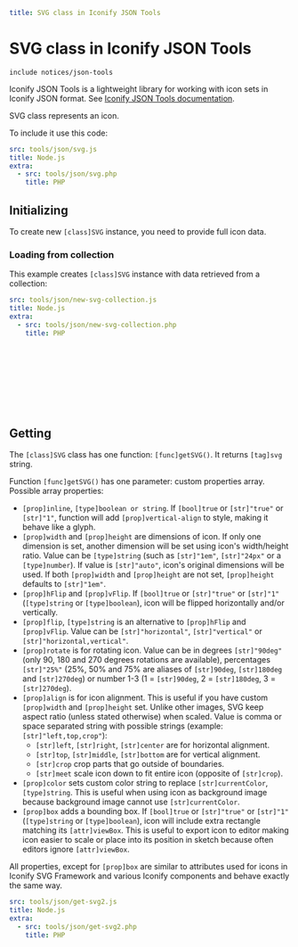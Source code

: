 ```yaml
title: SVG class in Iconify JSON Tools
```

# SVG class in Iconify JSON Tools

`include notices/json-tools`

Iconify JSON Tools is a lightweight library for working with icon sets in Iconify JSON format. See [Iconify JSON Tools documentation](./index.md).

SVG class represents an icon.

To include it use this code:

```yaml
src: tools/json/svg.js
title: Node.js
extra:
  - src: tools/json/svg.php
    title: PHP
```

## Initializing

To create new `[class]SVG` instance, you need to provide full icon data.

### Loading from collection

This example creates `[class]SVG` instance with data retrieved from a collection:

```yaml
src: tools/json/new-svg-collection.js
title: Node.js
extra:
  - src: tools/json/new-svg-collection.php
    title: PHP
```

## Getting <svg> {#get-svg}

The `[class]SVG` class has one function: `[func]getSVG()`. It returns `[tag]svg` string.

Function `[func]getSVG()` has one parameter: custom properties array. Possible array properties:

- `[prop]inline`, `[type]boolean or string`. If `[bool]true` or `[str]"true"` or `[str]"1"`, function will add `[prop]vertical-align` to style, making it behave like a glyph.
- `[prop]width` and `[prop]height` are dimensions of icon. If only one dimension is set, another dimension will be set using icon's width/height ratio. Value can be `[type]string` (such as `[str]"1em"`, `[str]"24px"` or a `[type]number`). If value is `[str]"auto"`, icon's original dimensions will be used. If both `[prop]width` and `[prop]height` are not set, `[prop]height` defaults to `[str]"1em"`.
- `[prop]hFlip` and `[prop]vFlip`. If `[bool]true` or `[str]"true"` or `[str]"1"` (`[type]string` or `[type]boolean`), icon will be flipped horizontally and/or vertically.
- `[prop]flip`, `[type]string` is an alternative to `[prop]hFlip` and `[prop]vFlip`. Value can be `[str]"horizontal"`, `[str]"vertical"` or `[str]"horizontal,vertical"`.
- `[prop]rotate` is for rotating icon. Value can be in degrees `[str]"90deg"` (only 90, 180 and 270 degrees rotations are available), percentages `[str]"25%"` (25%, 50% and 75% are aliases of `[str]90deg`, `[str]180deg` and `[str]270deg`) or number 1-3 (1 = `[str]90deg`, 2 = `[str]180deg`, 3 = `[str]270deg`).
- `[prop]align` is for icon alignment. This is useful if you have custom `[prop]width` and `[prop]height` set. Unlike other images, SVG keep aspect ratio (unless stated otherwise) when scaled. Value is comma or space separated string with possible strings (example: `[str]"left,top,crop"`):
  - `[str]left`, `[str]right`, `[str]center` are for horizontal alignment.
  - `[str]top`, `[str]middle`, `[str]bottom` are for vertical alignment.
  - `[str]crop` crop parts that go outside of boundaries.
  - `[str]meet` scale icon down to fit entire icon (opposite of `[str]crop`).
- `[prop]color` sets custom color string to replace `[str]currentColor`, `[type]string`. This is useful when using icon as background image because background image cannot use `[str]currentColor`.
- `[prop]box` adds a bounding box. If `[bool]true` or `[str]"true"` or `[str]"1"` (`[type]string` or `[type]boolean`), icon will include extra rectangle matching its `[attr]viewBox`. This is useful to export icon to editor making icon easier to scale or place into its position in sketch because often editors ignore `[attr]viewBox`.

All properties, except for `[prop]box` are similar to attributes used for icons in Iconify SVG Framework and various Iconify components and behave exactly the same way.

```yaml
src: tools/json/get-svg2.js
title: Node.js
extra:
  - src: tools/json/get-svg2.php
    title: PHP
```
